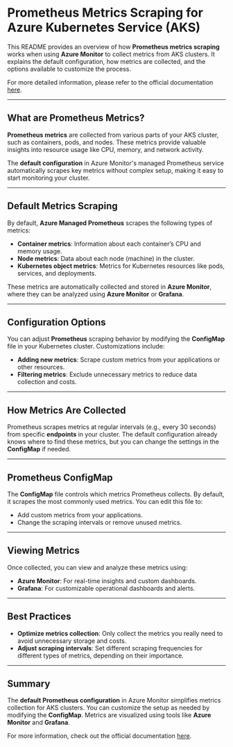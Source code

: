 # Prometheus Metrics Scraping for Azure Kubernetes Service (AKS)

This README provides an overview of how **Prometheus metrics scraping** works when using **Azure Monitor** to collect metrics from AKS clusters. It explains the default configuration, how metrics are collected, and the options available to customize the process.

For more detailed information, please refer to the official documentation [here](https://learn.microsoft.com/en-us/azure/azure-monitor/containers/prometheus-metrics-scrape-default).

---

## What are Prometheus Metrics?

**Prometheus metrics** are collected from various parts of your AKS cluster, such as containers, pods, and nodes. These metrics provide valuable insights into resource usage like CPU, memory, and network activity.

The **default configuration** in Azure Monitor's managed Prometheus service automatically scrapes key metrics without complex setup, making it easy to start monitoring your cluster.

---

## Default Metrics Scraping

By default, **Azure Managed Prometheus** scrapes the following types of metrics:
- **Container metrics**: Information about each container’s CPU and memory usage.
- **Node metrics**: Data about each node (machine) in the cluster.
- **Kubernetes object metrics**: Metrics for Kubernetes resources like pods, services, and deployments.

These metrics are automatically collected and stored in **Azure Monitor**, where they can be analyzed using **Azure Monitor** or **Grafana**.

---

## Configuration Options

You can adjust **Prometheus** scraping behavior by modifying the **ConfigMap** file in your Kubernetes cluster. Customizations include:
- **Adding new metrics**: Scrape custom metrics from your applications or other resources.
- **Filtering metrics**: Exclude unnecessary metrics to reduce data collection and costs.

---

## How Metrics Are Collected

Prometheus scrapes metrics at regular intervals (e.g., every 30 seconds) from specific **endpoints** in your cluster. The default configuration already knows where to find these metrics, but you can change the settings in the **ConfigMap** if needed.

---

## Prometheus ConfigMap

The **ConfigMap** file controls which metrics Prometheus collects. By default, it scrapes the most commonly used metrics. You can edit this file to:
- Add custom metrics from your applications.
- Change the scraping intervals or remove unused metrics.

---

## Viewing Metrics

Once collected, you can view and analyze these metrics using:
- **Azure Monitor**: For real-time insights and custom dashboards.
- **Grafana**: For customizable operational dashboards and alerts.

---

## Best Practices

- **Optimize metrics collection**: Only collect the metrics you really need to avoid unnecessary storage and costs.
- **Adjust scraping intervals**: Set different scraping frequencies for different types of metrics, depending on their importance.

---

## Summary

The **default Prometheus configuration** in Azure Monitor simplifies metrics collection for AKS clusters. You can customize the setup as needed by modifying the **ConfigMap**. Metrics are visualized using tools like **Azure Monitor** and **Grafana**.

For more information, check out the official documentation [here](https://learn.microsoft.com/en-us/azure/azure-monitor/containers/prometheus-metrics-scrape-default).
